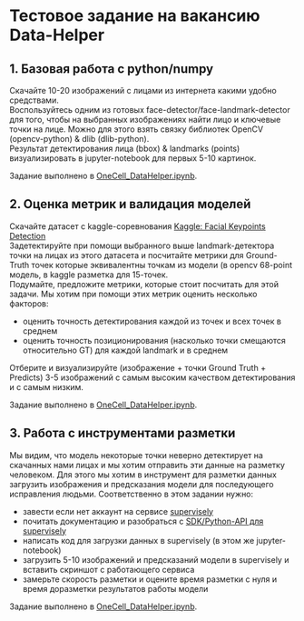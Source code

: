 # Тестовое задание на вакансию Data-Helper
## 1. Базовая работа с python/numpy
Скачайте 10-20 изображений с лицами из интернета какими удобно средствами. <br>
Воспользуйтесь одним из готовых face-detector/face-landmark-detector для того,
чтобы на выбранных изображениях найти лицо и ключевые точки на лице. Можно для
этого взять связку библиотек OpenCV (opencv-python) & dlib (dlib-python). <br>Результат детектирования лица (bbox) & landmarks (points) визуализировать в jupyter-notebook для первых 5-10 картинок.

Задание выполнено в [OneCell_DataHelper.ipynb](https://github.com/MariaNguen/OneCell_DataHelper/blob/main/OneCell_DataHelper.ipynb).

## 2. Оценка метрик и валидация моделей
Скачайте датасет с kaggle-соревнования [Kaggle: Facial Keypoints Detection](https://www.kaggle.com/c/facial-keypoints-detection/data)<br>
Задетектируйте при помощи выбранного выше landmark-детектора точки на лицах из
этого датасета и посчитайте метрики для Ground-Truth точек которые эквивалентны
точкам из модели (в opencv 68-point модель, в kaggle разметка для 15-точек. <br>
Подумайте, предложите метрики, которые стоит посчитать для этой задачи. Мы хотим при помощи этих метрик оценить несколько факторов:
- оценить точность детектирования каждой из точек и всех точек в среднем
- оценить точность позиционирования (насколько точки смещаются относительно GT)
для каждой landmark и в среднем

Отберите и визуализируйте (изображение + точки Ground Truth + Predicts) 3-5 изображений с самым высоким качеством детектирования и с самым низким.

Задание выполнено в [OneCell_DataHelper.ipynb](https://github.com/MariaNguen/OneCell_DataHelper/blob/main/OneCell_DataHelper.ipynb).

## 3. Работа с инструментами разметки
Мы видим, что модель некоторые точки неверно детектирует на скачанных нами лицах и
мы хотим отправить эти данные на разметку человеком. Для этого мы хотим в инструмент
для разметки данных загрузить изображения и предсказания модели для последующего
исправления людьми. Соответственно в этом задании нужно:
- завести если нет аккаунт на сервисе [supervisely](https://supervise.ly/)
- почитать документацию и разобраться с [SDK/Python-API для supervisely](https://sdk.docs.supervise.ly/)
- написать код для загрузки данных в supervisely (в этом же jupyter-notebook)
- загрузить 5-10 изображений и предсказаний модели в supervisely и вставить
скриншот с работающего сервиса
- замерьте скорость разметки и оцените время разметки с нуля и время доразметки
результатов работы модели

Задание выполнено в [OneCell_DataHelper.ipynb](https://github.com/MariaNguen/OneCell_DataHelper/blob/main/OneCell_DataHelper_Task3.ipynb).
